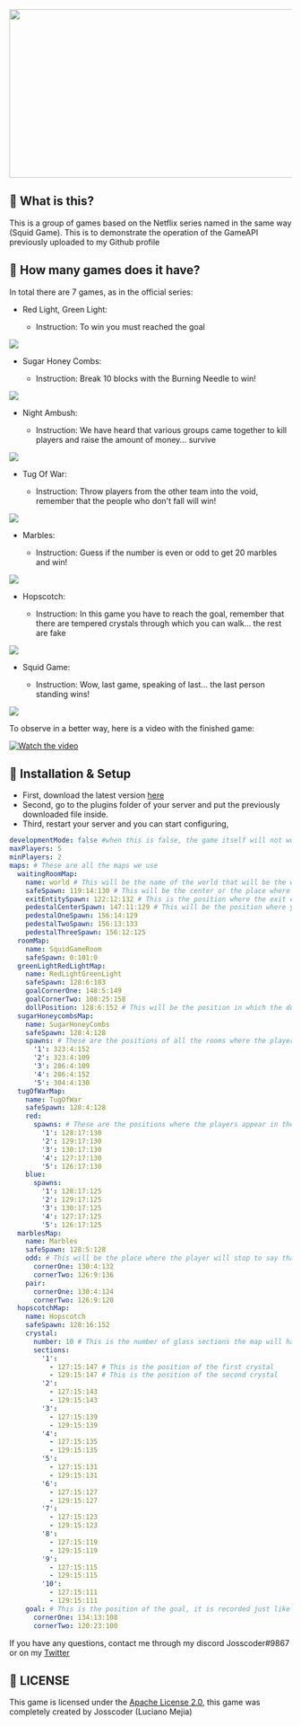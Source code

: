 <img height="300" src="https://i.imgur.com/odwLWJV.png" width="600" alt=""/>

## 🤔 What is this?

This is a group of games based on the Netflix series named in the same way (Squid Game). This is to demonstrate the operation of the GameAPI previously uploaded to my Github profile

## 🎲 How many games does it have?

In total there are 7 games, as in the official series:

- Red Light, Green Light:

  - Instruction: To win you must reached the goal

![](https://i.imgur.com/eQt3nV7.png)

- Sugar Honey Combs:

  - Instruction: Break 10 blocks with the Burning Needle to win!

![](https://i.imgur.com/RdXKsZW.png)

- Night Ambush:

  - Instruction: We have heard that various groups came together to kill players and raise the amount of money... survive

![](https://i.imgur.com/8OxrAXu.png)

- Tug Of War:

  - Instruction: Throw players from the other team into the void, remember that the people who don't fall will win!

![](https://i.imgur.com/5L0to5W.png)

- Marbles:

  - Instruction: Guess if the number is even or odd to get 20 marbles and win!

![](https://i.imgur.com/lUqYi7B.png)

- Hopscotch:

  - Instruction: In this game you have to reach the goal, remember that there are tempered crystals through which you can walk... the rest are fake

![](https://i.imgur.com/vNdUXfY.png)

- Squid Game:

  - Instruction: Wow, last game, speaking of last... the last person standing wins!

![](https://i.imgur.com/W4Yw2AP.png)

To observe in a better way, here is a video with the finished game:

[![Watch the video](https://i.imgur.com/w8D2Ty1.png)](https://youtu.be/Rr-WE7pSW_k)

## 🔨 Installation & Setup

- First, download the latest version [here](https://github.com/Josscoder/SquidGame/releases/latest)
- Second, go to the plugins folder of your server and put the previously downloaded file inside.
- Third, restart your server and you can start configuring,

```yml
developmentMode: false #when this is false, the game itself will not work, only developer settings, play sounds and get position are enabled
maxPlayers: 5
minPlayers: 2
maps: # These are all the maps we use
  waitingRoomMap:
    name: world # This will be the name of the world that will be the waiting room
    safeSpawn: 119:14:130 # This will be the center or the place where you always appear
    exitEntitySpawn: 122:12:132 # This is the position where the exit entity to the lobby will be
    pedestalCenterSpawn: 147:11:129 # This will be the position where you appear in the final stage, when the winner is on the pedestal
    pedestalOneSpawn: 156:14:129
    pedestalTwoSpawn: 156:13:133
    pedestalThreeSpawn: 156:12:125
  roomMap:
    name: SquidGameRoom
    safeSpawn: 0:101:0
  greenLightRedLightMap:
    name: RedLightGreenLight
    safeSpawn: 128:6:103
    goalCornerOne: 148:5:149
    goalCornerTwo: 108:25:158
    dollPosition: 128:6:152 # This will be the position in which the doll appears in the game red light green light
  sugarHoneycombsMap:
    name: SugarHoneyCombs
    safeSpawn: 128:4:128
    spawns: # These are the positions of all the rooms where the players appear to break the blocks
      '1': 323:4:152
      '2': 323:4:109
      '3': 286:4:109
      '4': 286:4:152
      '5': 304:4:130
  tugOfWarMap:
    name: TugOfWar
    safeSpawn: 128:4:128
    red:
      spawns: # These are the positions where the players appear in the game of Tug of War
        '1': 128:17:130
        '2': 129:17:130
        '3': 130:17:130
        '4': 127:17:130
        '5': 126:17:130
    blue:
      spawns:
        '1': 128:17:125
        '2': 129:17:125
        '3': 130:17:125
        '4': 127:17:125
        '5': 126:17:125
  marblesMap:
    name: Marbles
    safeSpawn: 128:5:128
    odd: # This will be the place where the player will stop to say that the number is odd, for this you have to get the upper corner and then the side corner at the bottom, covering the entire area
      cornerOne: 130:4:132
      cornerTwo: 126:9:136
    pair:
      cornerOne: 130:4:124
      cornerTwo: 126:9:120
  hopscotchMap:
    name: Hopscotch
    safeSpawn: 128:16:152
    crystal:
      number: 10 # This is the number of glass sections the map will have
      sections:
        '1':
          - 127:15:147 # This is the position of the first crystal
          - 129:15:147 # This is the position of the second crystal
        '2':
          - 127:15:143
          - 129:15:143
        '3':
          - 127:15:139
          - 129:15:139
        '4':
          - 127:15:135
          - 129:15:135
        '5':
          - 127:15:131
          - 129:15:131
        '6':
          - 127:15:127
          - 129:15:127
        '7':
          - 127:15:123
          - 129:15:123
        '8':
          - 127:15:119
          - 129:15:119
        '9':
          - 127:15:115
          - 129:15:115
        '10':
          - 127:15:111
          - 129:15:111
    goal: # This is the position of the goal, it is recorded just like the game of marbles
      cornerOne: 134:13:108
      cornerTwo: 120:23:100
```

If you have any questions, contact me through my discord Josscoder#9867 or on my [Twitter](https://twitter.com/Josscoder)

## 📜 LICENSE

This game is licensed under the [Apache License 2.0](https://github.com/Josscoder/SquidGame/blob/main/LICENSE), this game was completely created by Josscoder (Luciano Mejia)